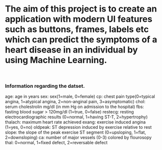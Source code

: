 # The aim of this project is to create an application with modern UI features such as buttons, frames, labels etc which can predict the symptoms of a heart disease in an individual by using Machine Learning.
<br>
<h3>Information regarding the datset.</h3>
age: age in years
sex: sex(1=male, 0=female)
cp: chest pain type(0=typical angina, 1=atypical angina, 2=non-anginal pain, 3=asymptomatic)
chol: serum cholestrolin mg/dl (in mm Hg on admission to the hospital)
fbs: fasting blood sugar > 120mg/dl (1=true, 0=false)
restecg: resting electrocardiographic results (0=normal, 1=having ST-T, 2=hypertrophy)
thalach: maximum heart rate achieved
exang: exercise induced angina (1=yes, 0=no)
oldpeak: ST depression induced by exercise relative to rest
slope: the slope of the peak exercise ST segment (0=upsloping, 1=flat, 2=downsloping)
ca: number of major vessels (0-3) colored by flourosopy
thal: 0=normal, 1=fixed defect, 2=reversable defect

